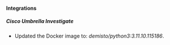 
#### Integrations

##### Cisco Umbrella Investigate
- Updated the Docker image to: *demisto/python3:3.11.10.115186*.




